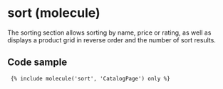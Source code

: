 # sort (molecule)

The sorting section allows sorting by name, price or rating, as well as displays a product grid in reverse order and the number of sort results.

## Code sample

```
 {% include molecule('sort', 'CatalogPage') only %}
```
